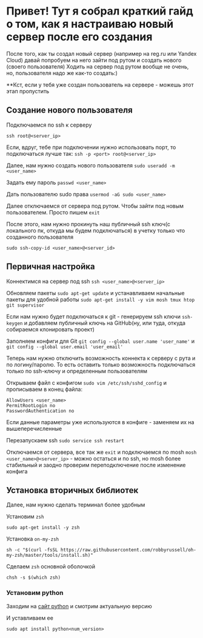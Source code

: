 # Привет! Тут я собрал краткий гайд о том, как я настраиваю новый сервер после его создания

После того, как ты создал новый сервер (например на reg.ru или Yandex Cloud) давай попробуем на него зайти под рутом и создать нового (своего пользователя)
Ходить на сервер под рутом вообще не очень, но, пользователя надо же как-то создать:)

**Кст, если у тебя уже создан пользователь на сервере - можешь этот этап пропустить

## Создание нового пользователя
Подключаемся по ssh к серверу

```ssh root@<server_ip>```

Если, вдруг, тебе при подключении нужно использовать порт, то подключаться лучше так:
```ssh -p <port> root@<server_ip>```

Далее, нам нужно создать нового пользователя ```sudo useradd -m <user_name>```

Задать ему пароль ```passwd <user_name>```

Дать пользователю sudo права ```usermod -aG sudo <user_name>```


Далее отключаемся от сервера под рутом. Чтобы зайти под новым пользователем. Просто пишем ```exit```

После этого, нам нужно прокинуть наш публичный ssh ключ(с локального пк, откуда мы будем подключаться) в учетку только что созданного пользователя
```
sudo ssh-copy-id <user_name>@<server_id>
```


## Первичная настройка

Коннектимся на сервер под ssh ```ssh <user_name>@<server_ip>```


Обновляем пакеты ```sudo apt-get update``` и устанавливаем начальные пакеты для удобной работы ```sudo apt-get install -y vim mosh tmux htop git supervisor```

Если нам нужно будет подключаться к git - генерируем ssh ключи ```ssh-keygen``` и добавляем публичный ключь на GitHub(ну, или туда, откуда собираемся клонировать проект)

Заполняем конфиги для Git 
```git config --global user.name 'user_name'```  и ```git config --global user.email 'user_email'```


Теперь нам нужно отключить возможность коннекта к серверу с рута и по логину/паролю. То есть оставить только возможность подключаться только по ssh-ключу и определенным пользователям

Открываем файл с конфигом ```sudo vim /etc/ssh/sshd_config``` и прописываем в конец файла:
```
AllowUsers <user_name>
PermitRootLogin no
PasswordAuthentication no
```
Если данные параметры уже используются в конфиге - заменяем их на вышеперечисленные

Перезапускаем ssh ```sudo service ssh restart```

Отключаемся от сервера, все так же ```exit``` и подключаемся по mosh ```mosh <user_name>@<server_ip>``` - можно остаться и по ssh, но mosh более стабильный и заодно проверим переподключение после изменение конфига


## Установка вторичных библиотек
Далее, нам нужно сделать терминал более удобным

Установим ```zsh```
```
sudo apt-get install -y zsh
```

Установка ```on-my-zsh```
```
sh -c "$(curl -fsSL https://raw.githubusercontent.com/robbyrussell/oh-my-zsh/master/tools/install.sh)"
```

Сделаем ```zsh``` основной оболочкой
```
chsh -s $(which zsh)
```

### Установим python

Заходим на [сайт python](https://www.python.org/downloads/) и смотрим актуальную версию

И уставливаем ее
```
sudo apt install python<num_version>
```
 




